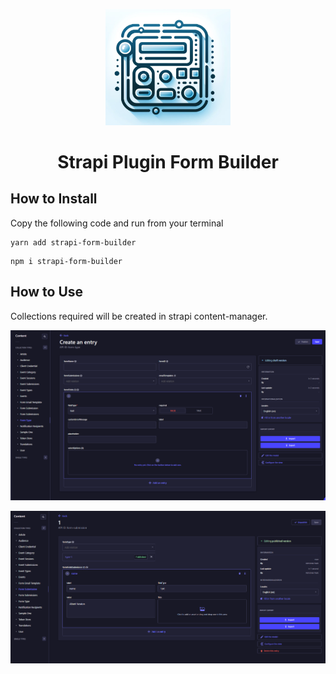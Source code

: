 <p align="center">
  <img src="./assets/logo.png" width="200" alt="Logo" />
</p>
<h1 align="center">Strapi Plugin Form Builder</h1>

## How to Install

Copy the following code and run from your terminal

```
yarn add strapi-form-builder
```

```
npm i strapi-form-builder
```

## How to Use
Collections required will be created in strapi content-manager.

![Alt text](assets/form_type.png)

![Alt text](assets/submissions.png)